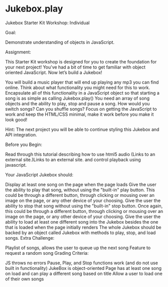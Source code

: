 # Jukebox.play
Jukebox Starter Kit Workshop: Individual


Goal:

Demonstrate understanding of objects in JavaScript.

Assignment:

This Starter Kit workshop is designed for you to create the foundation for your next project! You've had a bit of time to get familiar with object oriented JavaScript. Now let’s build a Jukebox!

You will build a music player that will end up playing any mp3 you can find online. Think about what functionality you might need for this to work. Encapsulate all of this functionality in a JavaScript object so that starting a song is as simple as calling Jukebox.play() You need an array of song objects and the ability to play, stop and pause a song. How would you switch songs? Can you shuffle songs? Focus on getting the JavaScript to work and keep the HTML/CSS minimal, make it work before you make it look good!

Hint: The next project you will be able to continue styling this Jukebox and API integration.

Before you Begin:

Read through this tutorial describing how to use html5 audio (Links to an external site.)Links to an external site. and control playback using javascript.

Your JavaScript Jukebox should:

Display at least one song on the page when the page loads
Give the user the ability to play that song, without using the "built-in" play button. This could be through a different button, through clicking or mousing over an image on the page, or any other device of your choosing.
Give the user the ability to stop that song without using the "built-in" stop button. Once again, this could be through a different button, through clicking or mousing over an image on the page, or any other device of your choosing.
Give the user the ability to load at least one different song into the Jukebox besides the one that is loaded when the page initially renders
The whole Jukebox should be backed by an object called Jukebox with methods to play, stop, and load songs.
Extra Challenge:

Playlist of songs, allows the user to queue up the next song
Feature to request a random song
Grading Criteria:

JS throws no errors
Pause, Play, and Stop functions work (and do not use built in functionality)
JukeBox is object-oriented
Page has at least one song on load and can play a different song based on title
Allow a user to load one of their own songs
